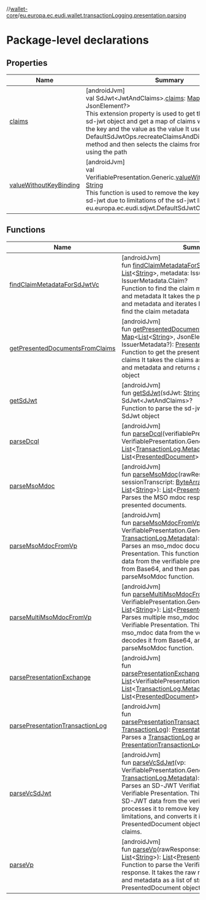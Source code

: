 //[wallet-core](../../index.md)/[eu.europa.ec.eudi.wallet.transactionLogging.presentation.parsing](index.md)

# Package-level declarations

## Properties

| Name | Summary |
|---|---|
| [claims](claims.md) | [androidJvm]<br>val SdJwt&lt;JwtAndClaims&gt;.[claims](claims.md): [Map](https://kotlinlang.org/api/latest/jvm/stdlib/kotlin-stdlib/kotlin.collections/-map/index.html)&lt;[List](https://kotlinlang.org/api/latest/jvm/stdlib/kotlin-stdlib/kotlin.collections/-list/index.html)&lt;[String](https://kotlinlang.org/api/latest/jvm/stdlib/kotlin-stdlib/kotlin/-string/index.html)&gt;, JsonElement?&gt;<br>This extension property is used to get the claims from the sd-jwt object and get a map of claims with the path as the key and the value as the value It uses the DefaultSdJwtOps.recreateClaimsAndDisclosuresPerClaim method and then selects the claims from the json object using the path |
| [valueWithoutKeyBinding](value-without-key-binding.md) | [androidJvm]<br>val VerifiablePresentation.Generic.[valueWithoutKeyBinding](value-without-key-binding.md): [String](https://kotlinlang.org/api/latest/jvm/stdlib/kotlin-stdlib/kotlin/-string/index.html)<br>This function is used to remove the key binding from the sd-jwt due to limitations of the sd-jwt library and eu.europa.ec.eudi.sdjwt.DefaultSdJwtOps.verify method. |

## Functions

| Name | Summary |
|---|---|
| [findClaimMetadataForSdJwtVc](find-claim-metadata-for-sd-jwt-vc.md) | [androidJvm]<br>fun [findClaimMetadataForSdJwtVc](find-claim-metadata-for-sd-jwt-vc.md)(path: [List](https://kotlinlang.org/api/latest/jvm/stdlib/kotlin-stdlib/kotlin.collections/-list/index.html)&lt;[String](https://kotlinlang.org/api/latest/jvm/stdlib/kotlin-stdlib/kotlin/-string/index.html)&gt;, metadata: IssuerMetadata?): IssuerMetadata.Claim?<br>Function to find the claim metadata from the path and metadata It takes the path as a list of strings and metadata and iterates IssuerMetadata.claims to find the claim metadata |
| [getPresentedDocumentsFromClaims](get-presented-documents-from-claims.md) | [androidJvm]<br>fun [getPresentedDocumentsFromClaims](get-presented-documents-from-claims.md)(claims: [Map](https://kotlinlang.org/api/latest/jvm/stdlib/kotlin-stdlib/kotlin.collections/-map/index.html)&lt;[List](https://kotlinlang.org/api/latest/jvm/stdlib/kotlin-stdlib/kotlin.collections/-list/index.html)&lt;[String](https://kotlinlang.org/api/latest/jvm/stdlib/kotlin-stdlib/kotlin/-string/index.html)&gt;, JsonElement?&gt;, metadata: IssuerMetadata?): [PresentedDocument](../eu.europa.ec.eudi.wallet.transactionLogging.presentation/-presented-document/index.md)<br>Function to get the presented documents from the claims It takes the claims as a map of path to value and metadata and returns a PresentedDocument object |
| [getSdJwt](get-sd-jwt.md) | [androidJvm]<br>fun [getSdJwt](get-sd-jwt.md)(sdJwt: [String](https://kotlinlang.org/api/latest/jvm/stdlib/kotlin-stdlib/kotlin/-string/index.html)): SdJwt&lt;JwtAndClaims&gt;?<br>Function to parse the sd-jwt string and return the SdJwt object |
| [parseDcql](parse-dcql.md) | [androidJvm]<br>fun [parseDcql](parse-dcql.md)(verifiablePresentations: [Map](https://kotlinlang.org/api/latest/jvm/stdlib/kotlin-stdlib/kotlin.collections/-map/index.html)&lt;[String](https://kotlinlang.org/api/latest/jvm/stdlib/kotlin-stdlib/kotlin/-string/index.html), VerifiablePresentation.Generic&gt;, metadata: [List](https://kotlinlang.org/api/latest/jvm/stdlib/kotlin-stdlib/kotlin.collections/-list/index.html)&lt;[TransactionLog.Metadata.QueryBased](../eu.europa.ec.eudi.wallet.transactionLogging/-transaction-log/-metadata/-query-based/index.md)&gt;): [List](https://kotlinlang.org/api/latest/jvm/stdlib/kotlin-stdlib/kotlin.collections/-list/index.html)&lt;[PresentedDocument](../eu.europa.ec.eudi.wallet.transactionLogging.presentation/-presented-document/index.md)&gt; |
| [parseMsoMdoc](parse-mso-mdoc.md) | [androidJvm]<br>fun [parseMsoMdoc](parse-mso-mdoc.md)(rawResponse: [ByteArray](https://kotlinlang.org/api/latest/jvm/stdlib/kotlin-stdlib/kotlin/-byte-array/index.html), sessionTranscript: [ByteArray](https://kotlinlang.org/api/latest/jvm/stdlib/kotlin-stdlib/kotlin/-byte-array/index.html)?, metadata: [List](https://kotlinlang.org/api/latest/jvm/stdlib/kotlin-stdlib/kotlin.collections/-list/index.html)&lt;[String](https://kotlinlang.org/api/latest/jvm/stdlib/kotlin-stdlib/kotlin/-string/index.html)&gt;): [List](https://kotlinlang.org/api/latest/jvm/stdlib/kotlin-stdlib/kotlin.collections/-list/index.html)&lt;[PresentedDocument](../eu.europa.ec.eudi.wallet.transactionLogging.presentation/-presented-document/index.md)&gt;<br>Parses the MSO mdoc response and returns a list of presented documents. |
| [parseMsoMdocFromVp](parse-mso-mdoc-from-vp.md) | [androidJvm]<br>fun [parseMsoMdocFromVp](parse-mso-mdoc-from-vp.md)(vp: VerifiablePresentation.Generic, metadata: [TransactionLog.Metadata](../eu.europa.ec.eudi.wallet.transactionLogging/-transaction-log/-metadata/index.md)): [PresentedDocument](../eu.europa.ec.eudi.wallet.transactionLogging.presentation/-presented-document/index.md)?<br>Parses an mso_mdoc document from a Verifiable Presentation. This function extracts the mso_mdoc data from the verifiable presentation, decodes it from Base64, and then passes it to the parseMsoMdoc function. |
| [parseMultiMsoMdocFromVp](parse-multi-mso-mdoc-from-vp.md) | [androidJvm]<br>fun [parseMultiMsoMdocFromVp](parse-multi-mso-mdoc-from-vp.md)(vp: VerifiablePresentation.Generic, metadata: [List](https://kotlinlang.org/api/latest/jvm/stdlib/kotlin-stdlib/kotlin.collections/-list/index.html)&lt;[String](https://kotlinlang.org/api/latest/jvm/stdlib/kotlin-stdlib/kotlin/-string/index.html)&gt;): [List](https://kotlinlang.org/api/latest/jvm/stdlib/kotlin-stdlib/kotlin.collections/-list/index.html)&lt;[PresentedDocument](../eu.europa.ec.eudi.wallet.transactionLogging.presentation/-presented-document/index.md)&gt;<br>Parses multiple mso_mdoc documents from a single Verifiable Presentation. This function extracts the mso_mdoc data from the verifiable presentation, decodes it from Base64, and then passes it to the parseMsoMdoc function. |
| [parsePresentationExchange](parse-presentation-exchange.md) | [androidJvm]<br>fun [parsePresentationExchange](parse-presentation-exchange.md)(verifiablePresentations: [List](https://kotlinlang.org/api/latest/jvm/stdlib/kotlin-stdlib/kotlin.collections/-list/index.html)&lt;VerifiablePresentation.Generic&gt;, metadata: [List](https://kotlinlang.org/api/latest/jvm/stdlib/kotlin-stdlib/kotlin.collections/-list/index.html)&lt;[TransactionLog.Metadata.IndexBased](../eu.europa.ec.eudi.wallet.transactionLogging/-transaction-log/-metadata/-index-based/index.md)&gt;): [List](https://kotlinlang.org/api/latest/jvm/stdlib/kotlin-stdlib/kotlin.collections/-list/index.html)&lt;[PresentedDocument](../eu.europa.ec.eudi.wallet.transactionLogging.presentation/-presented-document/index.md)&gt; |
| [parsePresentationTransactionLog](parse-presentation-transaction-log.md) | [androidJvm]<br>fun [parsePresentationTransactionLog](parse-presentation-transaction-log.md)(transactionLog: [TransactionLog](../eu.europa.ec.eudi.wallet.transactionLogging/-transaction-log/index.md)): [PresentationTransactionLog](../eu.europa.ec.eudi.wallet.transactionLogging.presentation/-presentation-transaction-log/index.md)<br>Parses a [TransactionLog](../eu.europa.ec.eudi.wallet.transactionLogging/-transaction-log/index.md) and returns a [PresentationTransactionLog](../eu.europa.ec.eudi.wallet.transactionLogging.presentation/-presentation-transaction-log/index.md). |
| [parseVcSdJwt](parse-vc-sd-jwt.md) | [androidJvm]<br>fun [parseVcSdJwt](parse-vc-sd-jwt.md)(vp: VerifiablePresentation.Generic, metadata: [TransactionLog.Metadata](../eu.europa.ec.eudi.wallet.transactionLogging/-transaction-log/-metadata/index.md)): [PresentedDocument](../eu.europa.ec.eudi.wallet.transactionLogging.presentation/-presented-document/index.md)?<br>Parses an SD-JWT Verifiable Credential from a Verifiable Presentation. This function extracts the SD-JWT data from the verifiable presentation, processes it to remove key binding due to library limitations, and converts it into a PresentedDocument object with all the relevant claims. |
| [parseVp](parse-vp.md) | [androidJvm]<br>fun [parseVp](parse-vp.md)(rawResponse: [ByteArray](https://kotlinlang.org/api/latest/jvm/stdlib/kotlin-stdlib/kotlin/-byte-array/index.html), metadata: [List](https://kotlinlang.org/api/latest/jvm/stdlib/kotlin-stdlib/kotlin.collections/-list/index.html)&lt;[String](https://kotlinlang.org/api/latest/jvm/stdlib/kotlin-stdlib/kotlin/-string/index.html)&gt;): [List](https://kotlinlang.org/api/latest/jvm/stdlib/kotlin-stdlib/kotlin.collections/-list/index.html)&lt;[PresentedDocument](../eu.europa.ec.eudi.wallet.transactionLogging.presentation/-presented-document/index.md)&gt;<br>Function to parse the Verifiable Presentation (VP) response. It takes the raw response as a byte array and metadata as a list of strings. It returns a list of PresentedDocument objects. |
